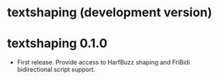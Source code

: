 # textshaping (development version)

# textshaping 0.1.0

* First release. Provide access to HarfBuzz shaping and FriBidi bidirectional 
  script support.
